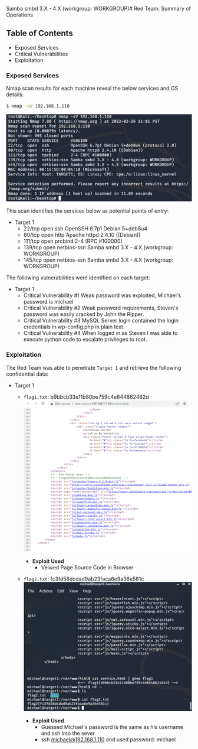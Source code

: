 Samba smbd 3.X - 4.X (workgroup: WORKGROUP)# Red Team: Summary of Operations

## Table of Contents
- Exposed Services
- Critical Vulnerabilities
- Exploitation

### Exposed Services
  
Nmap scan results for each machine reveal the below services and OS details:

```bash
$ nmap -sV 192.168.1.110
```

![](Images/Project3_nmap.png)


This scan identifies the services below as potential points of entry:
- Target 1
  - 22/tcp      open ssh           OpenSSH 6.7p1 Debian 5+deb8u4
  - 80/tcp      open http          Apache httpd 2.4.10 ((Debian))
  - 111/tcp     open prcbind       2-4 (RPC #100000)
  - 139/tcp     open netbios-ssn   Samba smbd 3.X - 4.X (workgroup: WORKGROUP)
  - 145/tcp     open netbios-ssn   Samba smbd 3.X - 4.X (workgroup: WORKGROUP)

The following vulnerabilities were identified on each target:
- Target 1
  - Critical Vulnerability #1 Weak password was exploited, Michael's password is michael
  - Critical Vulnerability #2 Weak password requirements, Steven's password was easily cracked by John the Ripper.
  - Critical Vulnerability #3 MySQL Server login contained the login credentials in wp-config.php in plain text.
  - Critical Vulnerability #4 When logged in as Steven I was able to execute python code to escalate privileges to root.  


### Exploitation

The Red Team was able to penetrate `Target 1` and retrieve the following confidential data:
- Target 1
  - `flag1.txt`: b9bbcb33e11b80be759c4e844862482d
![](Images/Flag1.png)

    - **Exploit Used**
      - Veiwed Page Source Code in Browser

  - `flag2.txt`: fc3fd58dcdad9ab23faca6e9a36e581c
![](Images/Flag2.png)
    - **Exploit Used**
      - Guessed Michael's password is the same as his username and ssh into the sever
      - ssh michael@192.168.1.110 and used password: michael

